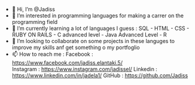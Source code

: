 - 👋 Hi, I’m @Jadiss 
- 👀 I’m interested in programming languages for making a carrer on the programming field 
- 🌱 I’m currently learning a lot of languages I guess : SQL - HTML - CSS - RUBY ON RAILS - C advanced level - Java Advanced Level - R
- 💞️ I’m looking to collaborate on some projects in these languges to improve my skills anf get something o my portfoglio
- 📫 How to reach me : 
        Facebook : https://www.facebook.com/jadiss.elantaki.5/  
        Instagram : https://www.instagram.com/jadissel/
        Linkedin : https://www.linkedin.com/in/jadela1/
        GitHub : https://github.com/Jadiss

<!---
Jadiss/Jadiss is a ✨ special ✨ repository because its `README.md` (this file) appears on your GitHub profile.
You can click the Preview link to take a look at your changes.
--->
